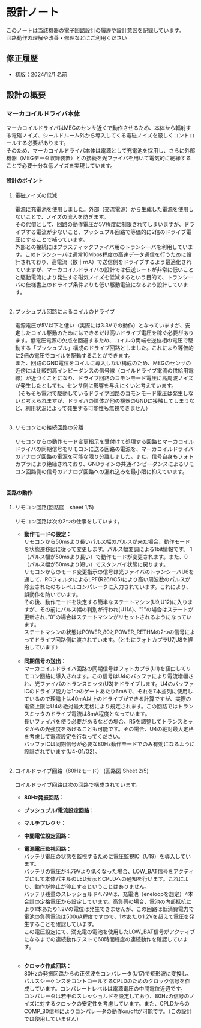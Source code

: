 # 設計ノート
このノートは当該機器の電子回路設計の履歴や設計意図を記録しています。</br>
回路動作の理解や改善・修理などにご利用ください

## 修正履歴
- 初版：2024/12/1  名前

## 設計の概要
### マーカコイルドライバ本体
マーカコイルドライバはMEGのセンサ近くで動作させるため、本体から輻射する電磁ノイズ、シールドルーム外から導入してくる電磁ノイズを厳しくコントロールする必要があります。</br>
そのため、マーカコイルドライバ本体は電源として充電池を採用し、さらに外部機器（MEGデータ収録装置）との接続を光ファイバを用いて電気的に絶縁することで必要十分な低ノイズを実現しています。

#### 設計のポイント
1. 電磁ノイズの低減<br></br>
    電源に充電池を使用しました。外部（交流電源）から生成した電源を使用しないことで、ノイズの流入を防ぎます。</br>
    その代償として、回路の動作電圧が5V程度に制限されてしまいますが、ドライブする電流が少ないこと、プッシュプル回路で等価的に2倍のドライブ電圧にすることで補っています。</br>
    外部との接続にはプラスティックファイバ用のトランシーバを利用しています。このトランシーバは通常10Mbps程度の高速データ通信を行うために設計されており、高電流（数十ｍA）で送信側をドライブするよう最適化されていますが、マーカコイルドライバの設計では伝送レートが非常に低いことと駆動電流により発生する磁気ノイズを低減するという目的で、トランシーバの仕様書上のドライブ条件よりも低い駆動電流になるよう設計しています。<br></br>

3. プッシュプル回路によるコイルのドライブ<br></br>
    電源電圧が5V以下と低い（実際には3.3Vでの動作）となっていますが、安定したコイル駆動のためにはできるだけ高いドライブ電圧を稼ぐ必要があります。低電圧電源の欠点を回避するため、コイルの両端を逆位相の電圧で駆動する「プッシュプル」構成のドライブ回路としました。これにより等価的に2倍の電圧でコイルを駆動することができます。</br>
    また、回路のGND電位をコイルに導入しない構成のため、MEGのセンサの近傍には比較的高インピーダンスの信号線（コイルドライブ電流の供給用電線）が近づくことになり、ドライブ回路のコモンモード電圧に高周波ノイズが発生したとしても、センサ側に影響を与えにくいと考えています。</br>
    （そもそも電池で駆動しているドライブ回路のコモンモード電圧は発生しないと考えられますが、ドライバの筐体が他の機器のGNDに接触してしまうなど、利用状況によって発生する可能性も無視できません）<br></br>

4. リモコンとの接続回路の分離<br></br>
    リモコンからの動作モード変更指示を受付けて処理する回路とマーカコイルドライバの同期信号をリモコンに送る回路の電源を、マーカコイルドライバのアナログ回路の電源を可能な限り分離しました。また、信号自身もフォトカプラにより絶縁されており、GNDラインの共通インピーダンスによるリモコン回路側の信号のアナログ回路への漏れ込みを最小限に抑えています。<br></br>

   
#### 回路の動作
1. リモコン回路(回路図　sheet 1/5)<br></br>
    リモコン回路は次の2つの仕事をしています。</br>
    - __動作モードの設定：__ </br>
        リモコンから50msより長いパルス幅のパルスが来た場合、動作モードを状態遷移図に従って変更します。パルス幅変調による1bit情報です。
        1（パルス幅が50msより長い）で動作モードが変更されます。また、0（パルス幅が50msより短い）でスタンバイ状態に戻ります。</br>
        リモコンからのモード変更指示の信号は光ファイバのトランシーバU6を通して、RCフィルタによるLPF(R26//C5)により高い周波数のパルスが除去されたのちレベルコンパレータに入力されています。これにより、誤動作を防いでいます。</br>
        その後、動作モードを決定する簡単なステートマシン(U9,U12)に入りますが、その前にパルス幅の判別が行われ(U11A)、"1"の場合はステートが更新され、”0”の場合はステートマシンがリセットされるようになっています。</br>
        ステートマシンの状態はPOWER_80とPOWER_RETHMの2つの信号によってドライブ回路側に渡されています。（ともにフォトカプラU7,U8を経由しています）
    <br></br>
    - __同期信号の送出：__ </br>
        マーカコイルドライバ回路の同期信号はフォトカプラ(U1)を経由してリモコン回路に導入されます。この信号はU4のバッファにより電流増幅され、光ファイバのトランスミッタ(U3)をドライブします。U4のバッファICのドライブ能力は1つのゲートあたり6mAで、それを7本並列に使用しているので理論上は40mA以上のドライブができる計算ですが、実際の電流上限はU4の絶対最大定格により規定されます。この回路ではトランスミッタのドライブ電流は8mA程度となっています。</br>
        長いファイバを使う必要があるなどの場合、R5を調整してトランスミッタからの光強度をあげることも可能です。その場合、U4の絶対最大定格を考慮して電流設定を行なってください。 </br>
        バッファICは同期信号が必要な80Hz動作モードでのみ有効になるように設計されています(U4-G1/G2)。<br></br>
    

1. コイルドライブ回路（80Hzモード） (回路図 Sheet 2/5)<br></br>
    コイルドライブ回路は次の回路で構成されています。</br>
    - __80Hz発振回路：__ </br>

    - __プッシュプル/電流設定回路：__ </br>
    - __マルチプレクサ：__ </br>
    - __中間電位設定回路：__ </br>
    - __電源電圧監視回路：__ </br> 
        バッテリ電圧の状態を監視するために電圧監視IC（U19）を導入しています。</br>
        バッテリの電圧が4.79Vより低くなった場合、LOW_BAT信号をアクティブにして本体パネルのLED表示とCPLDへの通知を行います。これにより、動作が停止が停止するということはありません。 </br>
        バッテリ残量のスレッショルド4.79Vは、充電池（eneloopを想定）4本合計の定格電圧から設定しています。高負荷の場合、電池の内部抵抗により1本あたり1.2Vの電位は発生できませんが、この回路は低消費電力で電池の負荷電流は500uA程度ですので、1本あたり1.2Vを超えて電圧を発生することを確認しています。</br>
        この電圧設定にて、満充電の電池を使用したLOW_BAT信号がアクティブになるまでの連続動作テストで60時間程度の連続動作を確認しています。
        <br></br>

    - __クロック作成回路：__ </br>
        80Hzの発振回路からの正弦波をコンパレータ(U17)で矩形波に変換し、パルスシーケンスをコントロールするCPLDのためのクロック信号を作成しています。コンパレートレベルは電源電圧の中間電位近辺です。</br>
        コンパレータは若干のスレッショルドを設定しており、80Hzの信号のノイズに対するクロックの安定性を考慮しています。また、CPLDからのCOMP_80信号によりコンパレータの動作on/offが可能です。（この設計では使用していません）<br></br>
